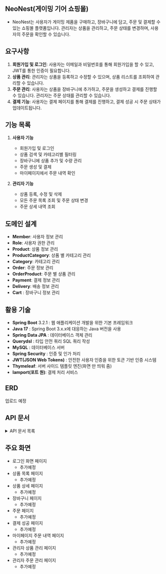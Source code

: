 ## NeoNest(게이밍 기어 쇼핑몰)
- NeoNest는 사용자가 게이밍 제품을 구매하고, 장바구니에 담고, 주문 및 결제할 수 있는 쇼핑몰 플랫폼입니다. 관리자는 상품을 관리하고, 주문 상태를 변경하며, 사용자의 주문을 확인할 수 있습니다.

## 요구사항
1) **회원가입 및 로그인**: 사용자는 이메일과 비밀번호를 통해 회원가입을 할 수 있고, JWT를 통한 인증이 필요합니다.
2) **상품 관리**: 관리자는 상품을 등록하고 수정할 수 있으며, 상품 리스트를 조회하여 관리할 수 있습니다.
3) **주문 관리**: 사용자는 상품을 장바구니에 추가하고, 주문을 생성하고 결제를 진행할 수 있습니다. 관리자는 주문 상태를 관리할 수 있습니다.
4) **결제 기능**: 사용자는 결제 페이지를 통해 결제를 진행하고, 결제 성공 시 주문 상태가 업데이트됩니다.

## 기능 목록
1) **사용자 기능**
   - 회원가입 및 로그인
   - 상품 검색 및 카테고리별 필터링
   - 장바구니에 상품 추가 및 수량 관리
   - 주문 생성 및 결제
   - 마이페이지에서 주문 내역 확인

2) **관리자 기능**
   - 상품 등록, 수정 및 삭제
   - 모든 주문 목록 조회 및 주문 상태 변경
   - 주문 상세 내역 조회

## 도메인 설계
- **Member**: 사용자 정보 관리
- **Role**: 사용자 권한 관리
- **Product**: 상품 정보 관리
- **ProductCategory**: 상품 별 카테고리 관리
- **Category**: 카테고리 관리
- **Order**: 주문 정보 관리
- **OrderProduct**: 주문 별 상품 관리
- **Payment**: 결제 정보 관리
- **Delivery**: 배송 정보 관리
- **Cart** : 장바구니 정보 관리

## 활용 기술
- **Spring Boot** 3.2.1 : 웹 애플리케이션 개발을 위한 기본 프레임워크
- **Java 17** : Spring Boot 3.x.x에 대응하는 Java 버전을 사용
- **Spring Data JPA** : 데이터베이스 객체 관리
- **Querydsl** : 타입 안전 쿼리 SQL 쿼리 작성
- **MySQL** : 데이터베이스 서버
- **Spring Security** : 인증 및 인가 처리
- **JWT(JSON Web Tokens)** : 안전한 사용자 인증을 위한 토큰 기반 인증 시스템
- **Thymeleaf**: 서버 사이드 템플릿 엔진(화면 만 띄워 줌)
- **Iamport(포트 원)**: 결제 처리 서비스

## ERD
업로드 예정

## API 문서
<details markdown="1">
  <summary>API 문서 목록</summary>

사용자 정보 생성
- URL: `/api/member`
- Method: `POST`
- Description: 회원 가입을 통해 사용자 정보를 생성합니다.
- RequestBody:
  - memberName (String, required): 사용자 이름(ID)
  - password (String, required): 비밀번호
  - email (String, required): 이메일
  - name (String, required): 이름
  - age (String, required): 나이
  - phoneNumber (String, required): 연락처
  - address (String, required): 주소
  - detailAddress (String, required): 상세 주소
  - extraAddress (String, required): 참고 주소
  - postcode (String, required): 우편번호

사용자 정보 조회
- URL: `/api/member`
- Method: `GET`
- Description: 마이 프로필에서 사용자의 정보를 조회합니다.
- Headers:
  - Authorization: Bearer {token}: 쿠키에 JWT 토큰 포함

사용자 정보 수정
- URL: `/api/member`
- Method: `PATCH`
- Description: 사용자 정보 수정 요청을 통해 사용자 정보를 수정합니다.
- Headers:
  - Authorization: Bearer {token}: 쿠키에 JWT 토큰 포함
- RequestBody:
  - name (String, required): 이름
  - email (String, required): 이메일
  - age (String, required): 나이
  - phoneNumber (String, required): 연락처
  - address (String, required): 주소
  - detailAddress (String, required): 상세 주소
  - extraAddress (String, required): 참고 주소
  - postcode (String, required): 우편번호

사용자 로그인 식별 정보 조회
- URL: `/api/member/info`
- Method: `GET`
- Description: 페이지에서 사용자의 식별 정보를 조회합니다.
- Headers:
  - Authorization: Bearer {token}: 쿠키에 JWT 토큰 포함

상품 등록
- URL: `/api/products`
- Method: `POST`
- Description: 새로운 상품을 등록합니다.
- RequestParam:
  - image (MultipartFile, optional): 등록할 상품 이미지
- RequestPart:
  - productDto (ProductEditDto, required): 상품 정보
    - name (String, required): 이름
    - price (Long, required): 가격
    - stockQuantity (int, required): 재고 수량
    - description (String, required): 설명
    - category (String, required): 카테고리

상품 수정
- URL: `/api/products/{productId}`
- Method: `PATCH`
- Description: 기존 상품의 정보를 수정합니다.
- PathVariable:
  - productId (Long, required)
- RequestParam:
  - image (MultipartFile, optional): 변경할 상품 이미지
- RequestPart:
  - productEditDto (ProductEditDto, required): 상품 정보
    - name (String, required): 이름
    - price (Long, required): 가격
    - stockQuantity (int, required): 재고 수량
    - description (String, required): 설명
    - category (String, required): 카테고리

상품 목록 조회
- URL: `/api/products?category={}&sort={}`
- Method: `GET`
- Description: 상품 목록을 조회합니다.
- RequestParam:
  - category(String, optional): 카테고리
  - sort(String, optional): 정렬 정보

특정 상품 조회
- URL: `/api/products/{productId}`
- Method: `GET`
- Description: 특정 상품을 조회합니다.
- PathVariable
  - productId(String, required): 상품 ID

상품 이미지 조회
- URL: `/api/products/images/{filename}`
- Method: `GET`
- Description: 특정 상품의 이미지를 조회합니다.
- PathVariable
  - filename(String, required): 파일 이름

관리자 페이지 상품 목록 조회
- URL: `/api/admin/products`
- Method: `GET`
- Description: 관리자 페이지에서 상품 목록을 조회합니다.

관리자 페이지 상품 조회
- URL: `/admin/products/{productId}`
- Method: `GET`
- Description: 관리자 페이지에서 특정 상품을 조회합니다.
- PathVariable
  - productId(Long, required): 상품 ID

주문 생성
- URL: `/api/orders`
- Method: `POST`
- Description: 장바구니에 담긴 혹은 상품 상세 페이지에서 주문을 생성합니다.
- RequestBody:
  - orderCreateDto (OrderCreateDto, required): 장바구니 항목 ID 리스트
    - memberId (Long, required): 멤버 ID
      - orderItems (List<OrderItemDto>, required): 결제 방식
        - cartId(Long, optional): 장바구니 ID
        - productId(Long, required): 상품 ID
        - quantity(int, required): 수량

특정 주문 조회
- URL: `/orders/{orderUid}`
- Method: `GET`
- Description: 특정 주문을 조회합니다.
- PathVariable:
  - orderUid (String, required): 오더 UID

마이페이지 주문 조회
- URL: `/mypage/orders`
- Method: `GET`
- Description: 마이페이지에서의 주문들을 조회합니다.

마이페이지 특정 주문 조회
- URL: `/mypage/orders/{orderUid}`
- Method: `GET`
- Description: 마이페이지에서의 특정 주문을 조회합니다.
- PathVariable:
  - orderUid (String, required): 오더 UID

관리자 주문 조회
- URL: `/admin/orders`
- Method: `GET`
- Description: 관리자페이지에서 주문들을 조회합니다.

관리자 페이지 특정 주문 조회
- URL: `/admin/orders/{orderId}`
- Method: `GET`
- Description: 관리자페이지에서 특정 주문을 조회합니다.
- PathVariable:
  - orderId (String, required): 주문 ID

주문 상태 변경
- URL: `/admin/orders/{orderId}/orderStatus`
- Method: `PATCH`
- Description: 관리자페이지에서 특정 주문의 상태를 변경합니다.
- PathVariable:
  - orderId (String, required): 오더 ID
- RequestBody
  - statusCode (Map<String,String, required): 상태 변경 코드

결제 정보 리턴
- URL: `/api/payment`
- Method: `PATCH`
- Description: 결제를 정보 서버로 보냅니다.
- RequestBody
  - request (PaymentCallbackRequest, required): 상태 변경 코드
    - paymentUid (String, required): 결제 UID
    - orderUid (String, required): 주문 UID
    - payMethod (String, required): 결제 방법
    - recipientName (String, required): 결제자 이름
    - phoneNumber (String, required): 결제자 핸드폰 번호
    - postcode (String, required): 결제자 우편 번호
    - address (String, required): 결제자 주소
    - deliveryRequest (String, required): 배송 요청 코드
    - paymentItems (List<PaymentItemDto>, required): 결제 상품 DTO

결제 정보 가져오기
- URL: `/api/payment`
- Method: `PATCH`
- Description: 서버 저장된 결제 정보를 조회합니다.
- PathVariable
  - orderUid (String, required): 주문 UID

결제 정보 가져오기
- URL: `/success/{orderUid}`
- Method: `PATCH`
- Description: 결제 성공 후 결제 페이지 정보 리턴.
- PathVariable
  - orderUid (String, required): 주문 UID

장바구니 생성
- URL: `/api/cart`
- Method: `POST`
- Description: 장바구니를 생성합니다.
- RequestBody:
  - cartCreateDto (CartCreateDto, required): 장바구니 생성 DTO

장바구니 조회
- URL: `/api/cart`
- Method: `GET`
- Description: 장바구니를 조회합니다.

장바구니 수정
- URL: `/api/cart`
- Method: `PATCH`
- Description: 장바구니에 있는 상품의 수량을 수정합니다.
- RequestBody:
  - cartUpdateDto (CartUpdateDto, required): 장바구니 업데이트 DTO

장바구니 항목 삭제
- URL: `/api/cart/{cartId}`
- Method: `DELETE`
- Description: 장바구니에서 특정 상품을 제거합니다.
- PathVariable:
  - cartId (Long, required): 장바구니 항목 ID

리뷰 생성
- URL: `/api/reviews`
- Method: `POST`
- Description: 장바구니에서 특정 상품을 제거합니다.
- RequestBody:
  - reviewCreateDto (ReviewCreateDto, required): 리뷰 생성 DTO

주문 상품 리뷰 조회
- URL: `/api/reviews/{orderUid}/{productId}`
- Method: `GET`
- Description: 주문 상품에서 리뷰를 조회합니다.
- PathVariable:
  - orderUid (String, required): 주문 ID
  - productId (Long, required): 상품 ID

상품 리뷰 조회
- URL: `/api/products/{productId}/reviews`
- Method: `GET`
- Description: 상품에서 리뷰를 조회합니다.
- PathVariable:
  - productId (Long, required): 상품 ID

상품 찜 목록 추가(생성)
- URL: `/api/wishlist`
- Method: `POST`
- Description: 찜 목록에 추가(생성)합니다.
- RequestBody:
  - wishlistAddDto (WishlistAddDto, required): 찜 목록 추가 DTO

상품 찜 목록 확인(가져오기)
- URL: `/api/wishlist/{productId}`
- Method: `GET`
- Description: 찜 목록을 가져옵니다.
- PathVariable:
  - productId (Long, required): 상품 ID

상품 찜 목록 제거
- URL: `/api/wishlist/{productId}`
- Method: `GET`
- Description: 상품을 찜 목록에서 제거 합니다.
- PathVariable:
  - productId (Long, required): 상품 ID

</details>

## 주요 화면
- 로그인 화면 페이지
  - 추가예정
- 상품 목록 페이지
  - 추가예정
- 상품 상세 페이지
  - 추가예정
- 장바구니 페이지
  - 추가예정
- 주문 페이지
  - 추가예정
- 결제 성공 페이지
  - 추가예정
- 마이페이지 주문 내역 페이지
  - 추가예정
- 관리자 상품 관리 페이지
  - 추가예정
- 관리자 주문 관리 페이지
  - 추가예정
